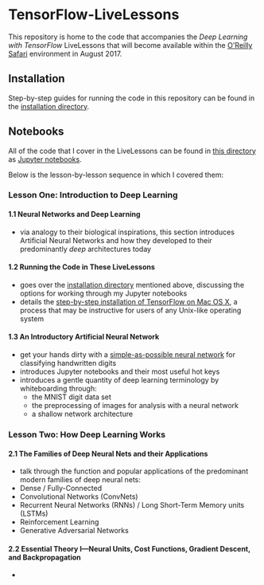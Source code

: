 # TensorFlow-LiveLessons
This repository is home to the code that accompanies the *Deep Learning with TensorFlow* LiveLessons that will become available within the [O'Reilly Safari](https://www.safaribooksonline.com/) environment in August 2017. 

## Installation

Step-by-step guides for running the code in this repository can be found in the [installation directory](https://github.com/the-deep-learners/TensorFlow-LiveLessons/tree/master/installation). 

## Notebooks

All of the code that I cover in the LiveLessons can be found in [this directory](https://github.com/the-deep-learners/TensorFlow-LiveLessons/tree/master/notebooks) as [Jupyter notebooks](http://jupyter.org/). 

Below is the lesson-by-lesson sequence in which I covered them: 

### Lesson One: Introduction to Deep Learning

#### 1.1 Neural Networks and Deep Learning

* via analogy to their biological inspirations, this section introduces Artificial Neural Networks and how they developed to their predominantly *deep* architectures today

#### 1.2 Running the Code in These LiveLessons

* goes over the [installation directory](https://github.com/the-deep-learners/TensorFlow-LiveLessons/tree/master/installation) mentioned above, discussing the options for working through my Jupyter notebooks
* details the [step-by-step installation of TensorFlow on Mac OS X](https://github.com/the-deep-learners/TensorFlow-LiveLessons/blob/master/installation/step_by_step_MacOSX_install.md), a process that may be instructive for users of any Unix-like operating system

#### 1.3 An Introductory Artificial Neural Network

* get your hands dirty with a [simple-as-possible neural network](https://github.com/the-deep-learners/TensorFlow-LiveLessons/blob/master/notebooks/shallow_net_in_keras.ipynb) for classifying handwritten digits
* introduces Jupyter notebooks and their most useful hot keys
* introduces a gentle quantity of deep learning terminology by whiteboarding through:
  * the MNIST digit data set
  * the preprocessing of images for analysis with a neural network
  * a shallow network architecture

### Lesson Two: How Deep Learning Works

#### 2.1 The Families of Deep Neural Nets and their Applications

* talk through the function and popular applications of the predominant modern families of deep neural nets:
 * Dense / Fully-Connected
 * Convolutional Networks (ConvNets)
 * Recurrent Neural Networks (RNNs) / Long Short-Term Memory units (LSTMs)
 * Reinforcement Learning
 * Generative Adversarial Networks

#### 2.2 Essential Theory I—Neural Units, Cost Functions, Gradient Descent, and Backpropagation

* 
